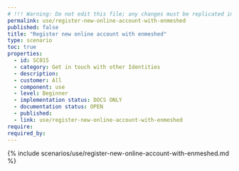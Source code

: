 ```yaml
---
# !!! Warning: Do not edit this file; any changes must be replicated in Excel !!! 
permalink: use/register-new-online-account-with-enmeshed
published: false
title: "Register new online account with enmeshed"
type: scenario
toc: true
properties:
  - id: SC015
  - category: Get in touch with other Identities
  - description:
  - customer: All
  - component: use
  - level: Beginner
  - implementation status: DOCS ONLY
  - documentation status: OPEN
  - published:
  - link: use/register-new-online-account-with-enmeshed
require:
required_by:
---
```


{% include scenarios/use/register-new-online-account-with-enmeshed.md %}
